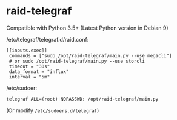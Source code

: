 # raid-telegraf

Compatible with Python 3.5+ (Latest Python version in Debian 9)

/etc/telegraf/telegraf.d/raid.conf:

```
[[inputs.exec]]
 commands = ["sudo /opt/raid-telegraf/main.py --use megacli"]
 # or sudo /opt/raid-telegraf/main.py --use storcli
 timeout = "30s"
 data_format = "influx"
 interval = "5m"
```

/etc/sudoer:

```
telegraf ALL=(root) NOPASSWD: /opt/raid-telegraf/main.py
```

(Or modify `/etc/sudoers.d/telegraf`)

